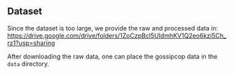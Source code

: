 ## Dataset
Since the dataset is too large, we provide the raw and processed data in: https://drive.google.com/drive/folders/1ZoCzpBcl5UIdmhKV1Q2eo6kzi5Ch_rz1?usp=sharing

After downloading the raw data, one can place the gossipcop data in the `data` directory.
